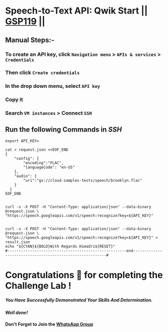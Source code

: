 # Speech-to-Text API: Qwik Start || [GSP119](https://www.cloudskillsboost.google/course_templates/756/labs/475239) ||

## Manual Steps:-
### To create an API key, click ```Navigation menu``` > ```APIs & services``` > ```Credentials```
### Then click ```Create credentials```
### In the drop down menu, select ```API key```
### Copy it

### Search ```VM instances``` > Connect ```SSH```

## Run the following Commands in *SSH*
```
export API_KEY=
```
```
cat > request.json <<EOF_END
{
    "config": {
        "encoding":"FLAC",
        "languageCode": "en-US"
    },
    "audio": {
        "uri":"gs://cloud-samples-tests/speech/brooklyn.flac"
    }
  }
EOF_END


curl -s -X POST -H "Content-Type: application/json" --data-binary @request.json \
"https://speech.googleapis.com/v1/speech:recognize?key=${API_KEY}"


curl -s -X POST -H "Content-Type: application/json" --data-binary @request.json \
"https://speech.googleapis.com/v1/speech:recognize?key=${API_KEY}" > result.json
echo "${CYAN}${BOLD}With Regards Himadri${RESET}"
#-----------------------------------------------------end----------------------------------------------------------#
```

# Congratulations 🎉 for completing the Challenge Lab !

##### *You Have Successfully Demonstrated Your Skills And Determination.*

#### *Well done!*

#### Don't Forget to Join the [WhatsApp Group](https://chat.whatsapp.com/Cxmw4DvCwEHCqU8qzTpv6r) 
